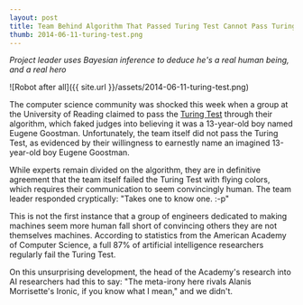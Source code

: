 ```yaml
---
layout: post
title: Team Behind Algorithm That Passed Turing Test Cannot Pass Turing Test
thumb: 2014-06-11-turing-test.png 
---
```


*Project leader uses Bayesian inference to deduce he's a real human being, and a real hero* 

![Robot after all]({{ site.url }}/assets/2014-06-11-turing-test.png)

The computer science community was shocked this week when a group at the University of Reading claimed to pass the [Turing Test](http://en.wikipedia.org/wiki/Turing_test) through their algorithm, which faked judges into believing it was a 13-year-old boy named Eugene Goostman. Unfortunately, the team itself did not pass the Turing Test, as evidenced by their willingness to earnestly name an imagined 13-year-old boy Eugene Goostman.

While experts remain divided on the algorithm, they are in definitive agreement that the team itself failed the Turing Test with flying colors, which requires their communication to seem convincingly human. The team leader responded cryptically: "Takes one to know one. :-p"

This is not the first instance that a group of engineers dedicated to making machines seem more human fall short of convincing others they are not themselves machines. According to statistics from the American Academy of Computer Science, a full 87% of artificial intelligence researchers regularly fail the Turing Test.

On this unsurprising development, the head of the Academy's research into AI researchers had this to say: "The meta-irony here rivals Alanis Morrisette's Ironic, if you know what I mean," and we didn't.
